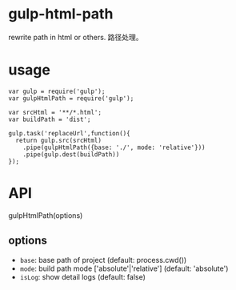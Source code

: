 # gulp-html-path
rewrite path in html or others. 路径处理。

# usage

~~~
var gulp = require('gulp');
var gulpHtmlPath = require('gulp');

var srcHtml = '**/*.html';
var buildPath = 'dist';

gulp.task('replaceUrl',function(){
  return gulp.src(srcHtml)
    .pipe(gulpHtmlPath({base: './', mode: 'relative'}))
    .pipe(gulp.dest(buildPath))
});
~~~

# API
gulpHtmlPath(options)
## options
- `base`: base path of project (default: process.cwd())
- `mode`: build path mode ['absolute'|'relative'] (default: 'absolute')
- `isLog`: show detail logs (default: false)
